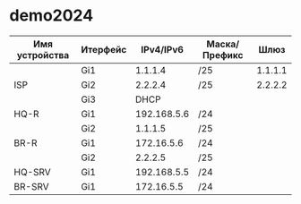 # demo2024
| Имя устройства | Итерфейс |  IPv4/IPv6   | Маска/Префикс |       Шлюз       |
| -------------- | -------- | ------------ | ------------- |    ----------    |
|                |  Gi1     | 1.1.1.4      |      /25      | 1.1.1.1          |
| ISP            |  Gi2     | 2.2.2.4      |      /25      | 2.2.2.2          |
|                |  Gi3     | DHCP         |               |                  |
| HQ-R           |  Gi1     | 192.168.5.6  |      /24      |                  |
|                |  Gi2     | 1.1.1.5      |      /25      |                  |
| BR-R           |  Gi1     | 172.16.5.6   |      /24      |                  |
|                |  Gi2     | 2.2.2.5      |      /25      |                  |
| HQ-SRV         |  Gi1     | 192.168.5.5  |      /24      |                  |
| BR-SRV         |  Gi1     | 172.16.5.5   |      /24      |                  |
